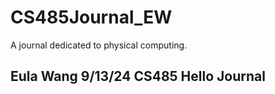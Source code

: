 # CS485Journal_EW
A journal dedicated to physical computing.
## Eula Wang 9/13/24 CS485 Hello Journal
